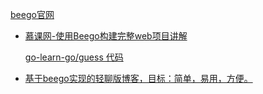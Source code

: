 [beego官网](https://beego.me/docs/intro/)

- [慕课网-使用Beego构建完整web项目讲解](https://lnsyyj.github.io/2018/10/28/%E6%85%95%E8%AF%BE%E7%BD%91-%E4%BD%BF%E7%94%A8Beego%E6%9E%84%E5%BB%BA%E5%AE%8C%E6%95%B4web%E9%A1%B9%E7%9B%AE/)

  [go-learn-go/guess 代码](https://github.com/go-learn-go/guess)

- [基于beego实现的轻聊版博客，目标：简单，易用，方便。](https://github.com/jicg/liteblog)
